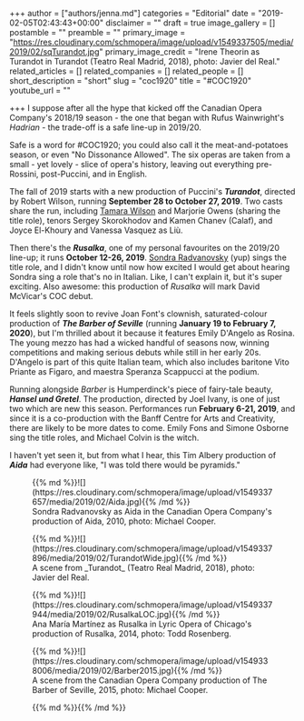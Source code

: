 +++
author = ["authors/jenna.md"]
categories = "Editorial"
date = "2019-02-05T02:43:43+00:00"
disclaimer = ""
draft = true
image_gallery = []
postamble = ""
preamble = ""
primary_image = "https://res.cloudinary.com/schmopera/image/upload/v1549337505/media/2019/02/sqTurandot.jpg"
primary_image_credit = "Irene Theorin as Turandot in Turandot (Teatro Real Madrid, 2018), photo: Javier del Real."
related_articles = []
related_companies = []
related_people = []
short_description = "short"
slug = "coc1920"
title = "#COC1920"
youtube_url = ""

+++
I suppose after all the hype that kicked off the Canadian Opera Company's 2018/19 season - the one that began with Rufus Wainwright's _Hadrian_ - the trade-off is a safe line-up in 2019/20.

Safe is a word for #COC1920; you could also call it the meat-and-potatoes season, or even "No Dissonance Allowed". The six operas are taken from a small - yet lovely - slice of opera's history, leaving out everything pre-Rossini, post-Puccini, and in English.

The fall of 2019 starts with a new production of Puccini's **_Turandot_**, directed by Robert Wilson, running **September 28 to October 27, 2019**. Two casts share the run, including [Tamara Wilson](/scene/people/tamara-wilson/) and Marjorie Owens (sharing the title role), tenors Sergey Skorokhodov and Kamen Chanev (Calaf), and Joyce El-Khoury and Vanessa Vasquez as Liù.

Then there's the **_Rusalka_**, one of my personal favourites on the 2019/20 line-up; it runs **October 12-26, 2019**. [Sondra Radvanovsky](/talking-with-singers-sondra-radvanovsky/) (yup) sings the title role, and I didn't know until now how excited I would get about hearing Sondra sing a role that's no in Italian. Like, I can't explain it, but it's super exciting. Also awesome: this production of _Rusalka_ will mark David McVicar's COC debut.

It feels slightly soon to revive Joan Font's clownish, saturated-colour production of **_The Barber of Seville_** (running **January 19 to February 7, 2020**), but I'm thrilled about it because it features Emily D'Angelo as Rosina. The young mezzo has had a wicked handful of seasons now, winning competitions and making serious debuts while still in her early 20s. D'Angelo is part of this quite Italian team, which also includes baritone Vito Priante as Figaro, and maestra Speranza Scappucci at the podium.

Running alongside _Barber_ is Humperdinck's piece of fairy-tale beauty, **_Hansel und Gretel_**. The production, directed by Joel Ivany, is one of just two which are new this season. Performances run **February 6-21, 2019**, and since it is a co-production with the Banff Centre for Arts and Creativity, there are likely to be more dates to come. Emily Fons and Simone Osborne sing the title roles, and Michael Colvin is the witch.

I haven't yet seen it, but from what I hear, this Tim Albery production of **_Aida_** had everyone like, "I was told there would be pyramids."

<figure data-type="image">{{% md %}}![](https://res.cloudinary.com/schmopera/image/upload/v1549337657/media/2019/02/Aida.jpg){{% /md %}}

<figcaption>Sondra Radvanovsky as Aida in the Canadian Opera Company's production of Aida, 2010, photo: Michael Cooper.</figcaption>

</figure>

<figure data-type="image">{{% md %}}![](https://res.cloudinary.com/schmopera/image/upload/v1549337896/media/2019/02/TurandotWide.jpg){{% /md %}}

<figcaption>A scene from _Turandot_ (Teatro Real Madrid, 2018), photo: Javier del Real.</figcaption>

</figure>

<figure data-type="image">{{% md %}}![](https://res.cloudinary.com/schmopera/image/upload/v1549337944/media/2019/02/RusalkaLOC.jpg){{% /md %}}

<figcaption>Ana María Martínez as Rusalka in Lyric Opera of Chicago's production of Rusalka, 2014, photo: Todd Rosenberg.</figcaption>

</figure>

<figure data-type="image">{{% md %}}![](https://res.cloudinary.com/schmopera/image/upload/v1549338006/media/2019/02/Barber2015.jpg){{% /md %}}

<figcaption>A scene from the Canadian Opera Company production of The Barber of Seville, 2015, photo: Michael Cooper.</figcaption>

</figure>

<figure data-type="image">{{% md %}}{{% /md %}}

<figcaption></figcaption>

</figure>
